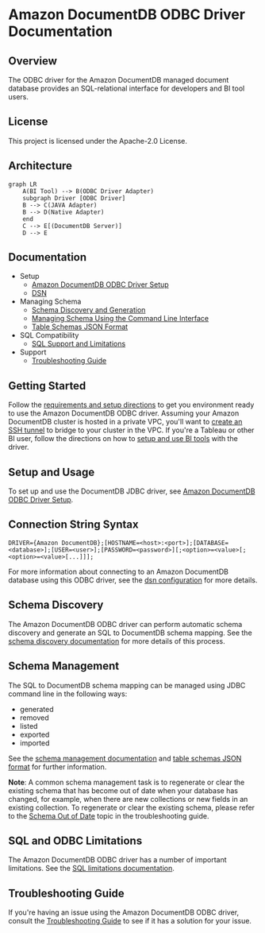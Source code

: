 # Amazon DocumentDB ODBC Driver Documentation

## Overview

The ODBC driver for the Amazon DocumentDB managed document database provides an
SQL-relational interface for developers and BI tool users.

## License

This project is licensed under the Apache-2.0 License.

## Architecture

```mermaid
graph LR
    A(BI Tool) --> B(ODBC Driver Adapter)
    subgraph Driver [ODBC Driver]
    B --> C(JAVA Adapter)
    B --> D(Native Adapter)
    end
    C --> E[(DocumentDB Server)]
    D --> E 
```
## Documentation

- Setup
    - [Amazon DocumentDB ODBC Driver Setup](setup/setup.md)
    - [DSN](setup/dsn-configuration.md)
- Managing Schema
    - [Schema Discovery and Generation](https://github.com/aws/amazon-documentdb-jdbc-driver/blob/develop/src/markdown/schema/schema-discovery.md)
    - [Managing Schema Using the Command Line Interface](https://github.com/aws/amazon-documentdb-jdbc-driver/blob/develop/src/markdown/schema/manage-schema-cli.md)
    - [Table Schemas JSON Format](https://github.com/aws/amazon-documentdb-jdbc-driver/blob/develop/src/markdown/schema/table-schemas-json-format.md)
- SQL Compatibility
    - [SQL Support and Limitations](https://github.com/aws/amazon-documentdb-jdbc-driver/blob/develop/src/markdown/sql/sql-limitations.md)
- Support
    - [Troubleshooting Guide](support/troubleshooting-guide.md)
  
## Getting Started

Follow the [requirements and setup directions](setup/setup.md) to get you environment ready to use the
Amazon DocumentDB ODBC driver. Assuming your Amazon DocumentDB cluster is hosted in a private VPC, 
you'll want to [create an SSH tunnel](setup/setup.md#using-an-ssh-tunnel-to-connect-to-amazon-documentdb) to bridge to 
your cluster in the VPC. If you're a Tableau or other BI user, follow the directions on how to 
[setup and use BI tools](setup/setup.md#driver-setup-in-bi-applications) with the driver.

## Setup and Usage

To set up and use the DocumentDB JDBC driver, see [Amazon DocumentDB ODBC Driver Setup](setup/setup.md).

## Connection String Syntax

```
DRIVER={Amazon DocumentDB};[HOSTNAME=<host>:<port>];[DATABASE=<database>];[USER=<user>];[PASSWORD=<password>][;<option>=<value>[;<option>=<value>[...]]];
```

For more information about connecting to an Amazon DocumentDB database using this ODBC driver, see
the [dsn configuration](setup/dsn-configuration.md) for more details.
## Schema Discovery

The Amazon DocumentDB ODBC driver can perform automatic schema discovery and generate an SQL to
DocumentDB schema mapping. See the [schema discovery documentation](https://github.com/aws/amazon-documentdb-jdbc-driver/blob/develop/src/markdown/schema/schema-discovery.md)
for more details of this process.

## Schema Management

The SQL to DocumentDB schema mapping can be managed using JDBC command line in the following ways:

- generated
- removed
- listed
- exported
- imported

See the [schema management documentation](https://github.com/aws/amazon-documentdb-jdbc-driver/blob/develop/src/markdown/schema/manage-schema-cli.md) and
[table schemas JSON format](https://github.com/aws/amazon-documentdb-jdbc-driver/blob/develop/src/markdown/schema/table-schemas-json-format.md) for further
information.

**Note**: A common schema management task is to regenerate or clear the existing schema that has
become out of date when your database has changed, for example, when there are new collections or new
fields in an existing collection. To regenerate or clear the existing schema, please refer to the
[Schema Out of Date](#schema-out-of-date) topic in the troubleshooting guide.

## SQL and ODBC Limitations

The Amazon DocumentDB ODBC driver has a number of important limitations. See the
[SQL limitations documentation](https://github.com/aws/amazon-documentdb-jdbc-driver/blob/develop/src/markdown/sql/sql-limitations.md).

## Troubleshooting Guide

If you're having an issue using the Amazon DocumentDB ODBC driver, consult the
[Troubleshooting Guide](support/troubleshooting-guide.md) to see if it has a solution for
your issue.
